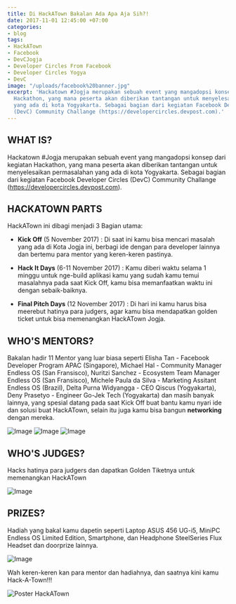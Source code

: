 ```yaml
---
title: Di HackATown Bakalan Ada Apa Aja Sih?!
date: 2017-11-01 12:45:00 +07:00
categories:
- blog
tags:
- HackATown
- Facebook
- DevCJogja
- Developer Circles From Facebook
- Developer Circles Yogya
- DevC
image: "/uploads/facebook%20banner.jpg"
excerpt: 'Hackatown #Jogja merupakan sebuah event yang mangadopsi konsep dari kegiatan
  Hackathon, yang mana peserta akan diberikan tantangan untuk menyelesaikan permasalahan
  yang ada di kota Yogyakarta. Sebagai bagian dari kegiatan Facebook Developer Circles
  (DevC) Community Challange (https://developercircles.devpost.com).'
---
```


## WHAT IS?
Hackatown #Jogja merupakan sebuah event yang mangadopsi konsep dari kegiatan Hackathon, yang mana peserta akan diberikan tantangan untuk menyelesaikan permasalahan yang ada di kota Yogyakarta. Sebagai bagian dari kegiatan Facebook Developer Circles (DevC) Community Challange (https://developercircles.devpost.com).

## HACKATOWN PARTS

HackATown ini dibagi menjadi 3 Bagian utama:
* **Kick Off** (5 November 2017) : Di saat ini kamu bisa mencari masalah yang ada di Kota Jogja ini, berbagi ide dengan para developer lainnya dan bertemu para mentor yang keren-keren pastinya.

* **Hack It Days** (6-11 November 2017) : Kamu diberi waktu selama 1 minggu untuk nge-build aplikasi kamu yang sudah kamu temui masalahnya pada saat Kick Off, kamu bisa memanfaatkan waktu ini dengan sebaik-baiknya.

* **Final Pitch Days** (12 November 2017) : Di hari ini kamu harus bisa meerebut hatinya para judgers, agar kamu bisa mendapatkan golden ticket untuk bisa memenangkan HackATown Jogja.

## WHO'S MENTORS?
Bakalan hadir 11 Mentor yang luar biasa seperti Elisha Tan - Facebook Developer Program APAC (Singapore),  Michael Hal - Community Manager Endless OS (San Fransisco), Nuritzi Sanchez - Ecosystem Team Manager Endless OS (San Fransisco), Michele Paula da Silva - Marketing Assitant Endless OS (Brazil), Delta Purna Widyangga - CEO Qiscus (Yogyakarta), Deny Prasetyo - Engineer Go-Jek Tech (Yogyakarta) dan masih banyak lainnya, yang spesial datang pada saat Kick Off buat bantu kamu nyari ide dan solusi buat HackATown, selain itu juga kamu bisa bangun **networking** dengan mereka.

![Image](https://image.prntscr.com/image/m3-ncHblS1G_XyYhUdE-5g.png)
![Image](https://image.prntscr.com/image/EtrIOcfSTVuF6Eg5TMS2xw.png)
![Image](https://image.prntscr.com/image/z2E0RDaRR3WEbzN49SRnSg.png)

## WHO'S JUDGES?
Hacks hatinya para judgers dan dapatkan Golden Tiketnya untuk memenangkan HackATown

![Image](https://image.prntscr.com/image/4lR9vE-JS7aHLKBjLHSYvg.png)

## PRIZES?
Hadiah yang bakal kamu dapetin seperti Laptop ASUS 456 UG-i5, MiniPC Endless OS Limited Edition, Smartphone, dan Headphone SteelSeries Flux Headset dan doorprize lainnya.

![Image](https://firebasestorage.googleapis.com/v0/b/img-storage-d41a0.appspot.com/o/images%2F2017-11-01-10-54-hackatownjogja.splashthat.com%20-%20Copy.png?alt=media&token=1e4ded17-105b-4bd9-bc03-3543a16059c8)

Wah keren-keren kan para mentor dan hadiahnya, dan saatnya kini kamu Hack-A-Town!!!

![Poster HackATown](https://firebasestorage.googleapis.com/v0/b/img-storage-d41a0.appspot.com/o/images%2Fposter%20hackatownn.jpg?alt=media&token=9bc362ca-d6a9-49e0-8869-76edb63a5179)

